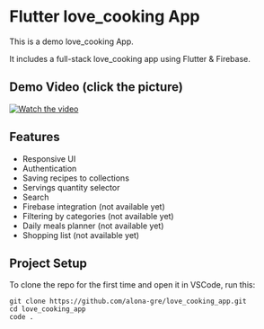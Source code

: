 # Flutter love_cooking App

This is a demo love_cooking App.

It includes a full-stack love_cooking app using Flutter & Firebase.

## Demo Video (click the picture)
[![Watch the video](https://img.youtube.com/vi/2VbvOIFcZ6I/maxresdefault.jpg)](https://www.youtube.com/watch?v=2VbvOIFcZ6I)

## Features
- Responsive UI
- Authentication
- Saving recipes to collections
- Servings quantity selector
- Search 
- Firebase integration (not available yet)
- Filtering by categories (not available yet)
- Daily meals planner (not available yet)
- Shopping list (not available yet)



## Project Setup

To clone the repo for the first time and open it in VSCode, run this:

```
git clone https://github.com/alona-gre/love_cooking_app.git
cd love_cooking_app
code .
```
